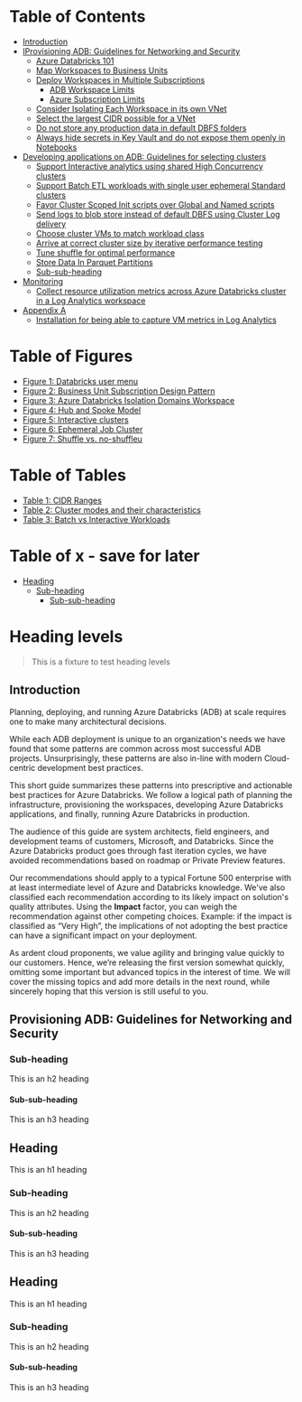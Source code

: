 # Table of Contents

- [Introduction](#Introduction)
- [IProvisioning ADB: Guidelines for Networking and Security](#ProvisioningADB)
  * [Azure Databricks 101](#sub-heading-1)
  * [Map Workspaces to Business Units](#sub-heading-1)
  * [Deploy Workspaces in Multiple Subscriptions](#sub-heading-1)
    + [ADB Workspace Limits](#sub-sub-heading-1)
    + [Azure Subscription Limits](#sub-sub-heading-1)
  * [Consider Isolating Each Workspace in its own VNet](#sub-heading-1)
  * [Select the largest CIDR possible for a VNet](#sub-heading-1)
  * [Do not store any production data in default DBFS folders](#sub-heading-1)
  * [Always hide secrets in Key Vault and do not expose them openly in Notebooks](#sub-heading-1)
- [Developing applications on ADB: Guidelines for selecting clusters](#heading-2)
  * [Support Interactive analytics using shared High Concurrency clusters](#sub-heading-2)
   * [Support Batch ETL workloads with single user ephemeral Standard clusters](#sub-heading-2)
   * [Favor Cluster Scoped Init scripts over Global and Named scripts](#sub-heading-2)
   * [Send logs to blob store instead of default DBFS using Cluster Log delivery](#sub-heading-2)
   * [Choose cluster VMs to match workload class](#sub-heading-2)
   * [Arrive at correct cluster size by iterative performance testing](#sub-heading-2)
   * [Tune shuffle for optimal performance](#sub-heading-2)
   * [Store Data In Parquet Partitions](#sub-heading-2)
    + [Sub-sub-heading](#sub-sub-heading-2)
- [Monitoring](#heading)
  * [Collect resource utilization metrics across Azure Databricks cluster in a Log Analytics workspace](#sub-heading)
- [Appendix A](#heading)
  * [Installation for being able to capture VM metrics in Log Analytics](#sub-heading)


   
    
    
    
    
# Table of Figures

- [Figure 1: Databricks user menu](#heading)
- [Figure 2: Business Unit Subscription Design Pattern](#heading)
- [Figure 3: Azure Databricks Isolation Domains Workspace](#heading)
- [Figure 4: Hub and Spoke Model](#heading)
- [Figure 5: Interactive clusters](#heading)
- [Figure 6: Ephemeral Job Cluster](#heading)
- [Figure 7: Shuffle vs. no-shuffleu](#heading)

# Table of Tables
- [Table 1: CIDR Ranges](#heading)
- [Table 2: Cluster modes and their characteristics](#heading)
- [Table 3: Batch vs Interactive Workloads](#heading)


# Table of x - save for later
- [Heading](#heading)
  * [Sub-heading](#sub-heading)
    + [Sub-sub-heading](#sub-sub-heading)


# Heading levels

> This is a fixture to test heading levels

<!-- toc -->

## Introduction

Planning, deploying, and running Azure Databricks (ADB) at scale requires one to make many
architectural decisions.

While each ADB deployment is unique to an organization's needs we have found that some patterns are
common across most successful ADB projects. Unsurprisingly, these patterns are also in-line with
modern Cloud-centric development best practices.

This short guide summarizes these patterns into prescriptive and actionable best practices for Azure
Databricks. We follow a logical path of planning the infrastructure, provisioning the workspaces,
developing Azure Databricks applications, and finally, running Azure Databricks in production.

The audience of this guide are system architects, field engineers, and development teams of customers,
Microsoft, and Databricks. Since the Azure Databricks product goes through fast iteration cycles, we
have avoided recommendations based on roadmap or Private Preview features.

Our recommendations should apply to a typical Fortune 500 enterprise with at least intermediate level
of Azure and Databricks knowledge. We've also classified each recommendation according to its likely
impact on solution's quality attributes. Using the **Impact** factor, you can weigh the recommendation
against other competing choices. Example: if the impact is classified as “Very High”, the implications of
not adopting the best practice can have a significant impact on your deployment.

As ardent cloud proponents, we value agility and bringing value quickly to our customers. Hence, we’re
releasing the first version somewhat quickly, omitting some important but advanced topics in the
interest of time. We will cover the missing topics and add more details in the next round, while sincerely
hoping that this version is still useful to you.

## Provisioning ADB: Guidelines for Networking and Security

### Sub-heading

This is an h2 heading

#### Sub-sub-heading

This is an h3 heading

## Heading

This is an h1 heading

### Sub-heading

This is an h2 heading

#### Sub-sub-heading

This is an h3 heading

## Heading

This is an h1 heading

### Sub-heading

This is an h2 heading

#### Sub-sub-heading

This is an h3 heading
